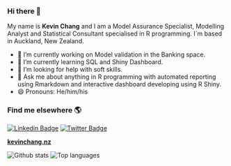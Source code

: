 ### Hi there 👋

My name is **Kevin Chang** and I am a Model Assurance Specialist, Modelling Analyst and Statistical Consultant specialised in R programming. I´m based in Auckland, New Zealand.

- 🔭 I’m currently working on Model validation in the Banking space.
- 🌱 I’m currently learning SQL and Shiny Dashboard. 
- 🤔 I’m looking for help with soft skills. 
- 💬 Ask me about anything in R programming with automated reporting using Rmarkdown and interactive dashboard developing using R Shiny.
- 😄 Pronouns: He/him/his

### Find me elsewhere 🌎

[![Linkedin Badge](https://img.shields.io/badge/-LinkedIn-blue?style=flat-square&logo=Linkedin&logoColor=white&link=https://www.linkedin.com/in/kevin-ct-chang/)](https://www.linkedin.com/in/kevin-ct-chang/)  [![Twitter Badge](https://img.shields.io/badge/-Twitter-1ca0f1?style=flat-square&labelColor=1ca0f1&logo=twitter&logoColor=white&link=https://twitter.com/kevin_ct_chang)](https://twitter.com/kevin_ct_chang)


**[kevinchang.nz](https://www.kevinchang.nz)**

![Github stats](https://github-readme-stats.vercel.app/api?username=kcha193)
![Top languages](https://github-readme-stats.vercel.app/api/top-langs/?username=kcha193&hide=html,jupyter%20notebook,JavaScript,SCSS,Less&layout=compact&langs_count=10)


<!--
**kcha193/kcha193** is a ✨ _special_ ✨ repository because its `README.md` (this file) appears on your GitHub profile.

Here are some ideas to get you started:

- 🔭 I’m currently working on ...
- 🌱 I’m currently learning ...
- 👯 I’m looking to collaborate on ...
- 🤔 I’m looking for help with ...
- 💬 Ask me about ...
- 📫 How to reach me: ...
- 😄 Pronouns: ...
- ⚡ Fun fact: ...
-->
